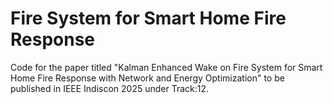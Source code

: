 # Fire System for Smart Home Fire Response
Code for the paper titled "Kalman Enhanced Wake on Fire System for Smart Home Fire Response with Network and Energy Optimization" to be published in IEEE Indiscon 2025 under Track:12.
